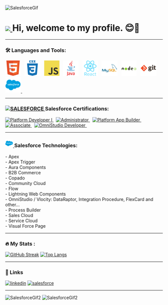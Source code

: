 ![SalesforceGif](https://media0.giphy.com/headers/salesforce/ZcLcnBDRoGYW.gif)

<div>
  <h1 style="border: 0px !important;">
    <a href="https://trailblazer.me/id/luanranyel" target="_blank">
      <img src="https://developer.salesforce.com/files/ti/blogs/img/Blog-ContextualDrivers-336x360-CodeyAstro5.png" width="5%"/>
    </a>
    Hi, welcome to my profile. 😊🚀
  </h1>
</div>

---

### :hammer_and_wrench: Languages and Tools:
<div>
  <img src="https://github.com/devicons/devicon/blob/master/icons/html5/html5-original.svg" title="HTML5" alt="HTML" width="50" height="50"/>
  &nbsp;
  <img src="https://github.com/devicons/devicon/blob/master/icons/css3/css3-plain-wordmark.svg"  title="CSS3" alt="CSS" width="50" height="50"/>
  &nbsp;
  <img src="https://github.com/devicons/devicon/blob/master/icons/javascript/javascript-original.svg" title="JavaScript" alt="JavaScript" width="50" height="50"/>
  &nbsp;
  <img src="https://github.com/devicons/devicon/blob/master/icons/java/java-original-wordmark.svg" title="Java" alt="Java" width="50" height="50"/>
  &nbsp;
  <img src="https://github.com/devicons/devicon/blob/master/icons/react/react-original-wordmark.svg" title="React" alt="React" width="50" height="50"/>
  &nbsp;
  <img src="https://github.com/devicons/devicon/blob/master/icons/mysql/mysql-original-wordmark.svg" title="MySQL"  alt="MySQL" width="50" height="50"/>
  &nbsp;
  <img src="https://github.com/devicons/devicon/blob/master/icons/nodejs/nodejs-original-wordmark.svg" title="NodeJS" alt="NodeJS" width="50" height="50"/>
  &nbsp;
  <img src="https://github.com/devicons/devicon/blob/master/icons/git/git-original-wordmark.svg" title="Git" **alt="Git" width="50" height="50"/>
  &nbsp;
  <a href="https://www.salesforce.com/br/products/what-is-salesforce/" target="_blank">
    <img src="https://github.com/devicons/devicon/blob/master/icons/salesforce/salesforce-original.svg" title="SALESFORCE" alt="SALESFORCE" width="50" height="50"/>   
  </a>
  &nbsp;
</div>

---


<h3>
  <a href="https://trailblazer.me/id/luanranyel" target="_blank">
    <img src="https://www.salesforce.com/blog/wp-content/uploads/sites/2/2020/09/Astro_Trailblazer_hoodie_wave-1.png" title="SALESFORCE" alt="SALESFORCE" width="25" height="25"/>   
  </a>
  Salesforce Certifications:
</h3>

<a href="https://trailhead.salesforce.com/en/credentials/platformdeveloperi">
  <img src="https://developer.salesforce.com/resources2/certification-site/images/Certifications-logo/Platform-Developer-I.png" title="Platform Developer I" alt="Platform Developer I" width="60" height="60"/>
</a>
&nbsp;
<a href="https://trailhead.salesforce.com/en/credentials/administrator">
  <img src="https://developer.salesforce.com/resources2/certification-site/images/Certifications-logo/Administrator.png" title="Administrator" alt="Administrator" width="60" height="60"/>
</a>
&nbsp;
<a href="https://trailhead.salesforce.com/en/credentials/platformappbuilder">
  <img src="https://developer.salesforce.com/resources2/certification-site/images/Certifications-logo/Platform-App-Builder.png" title="Platform App Builder" alt="Platform App Builder" width="60" height="60"/>
</a>
&nbsp;
<a href="https://trailhead.salesforce.com/en/credentials/associate">
  <img src="https://developer.salesforce.com/resources2/certification-site/images/Certifications-logo/Associate.png" title="Associate" alt="Associate" width="60" height="60"/>
</a>
&nbsp;
<a href="https://trailhead.salesforce.com/en/credentials/omnistudiodeveloper">
  <img src="https://developer.salesforce.com/resources2/certification-site/images/Certifications-logo/OmniStudio-Developer.png" title="OmniStudio Developer" alt="OmniStudio Developer" width="60" height="60"/>
</a>
&nbsp;

---

<h3>
  <a href="https://www.salesforce.com/br/products/what-is-salesforce/" target="_blank">
    <img src="https://github.com/devicons/devicon/blob/master/icons/salesforce/salesforce-original.svg" title="SALESFORCE" alt="SALESFORCE" width="25" height="25"/>   </a>
  Salesforce Technologies:
</h3>
- Apex <br/>
- Apex Trigger <br/>
- Aura Components <br/>
- B2B Commerce <br/>
- Copado <br/>
- Community Cloud <br/>
- Flow <br/>
- Lightning Web Components <br/>
- OmniStudio / Vlocity: DataRaptor, Integration Procedure, FlexCard and other... <br/>
- Process Builder <br/>
- Sales Cloud <br/>
- Service Cloud <br/>
- Visual Force Page <br/>



---


### :fire: My Stats :
[![GitHub Streak](http://github-readme-streak-stats.herokuapp.com?user=LuanRanyel&theme=dark&hide_border=true)](https://git.io/streak-stats)
[![Top Langs](https://github-readme-stats.vercel.app/api/top-langs/?username=LuanRanyel&langs_count=5&theme=dark&hide_border=true)](https://github.com/anuraghazra/github-readme-stats)



---


### 🔗 Links
[![linkedin](https://img.shields.io/badge/linkedin-0A66C2?style=for-the-badge&logo=linkedin&logoColor=white)](https://www.linkedin.com/in/luanranyel/)
[![salesforce](https://img.shields.io/badge/Salesforce-00A1E0?style=for-the-badge&logo=Salesforce&logoColor=white)](https://trailblazer.me/id/luanranyel)


---
![SalesforceGif2](https://media3.giphy.com/media/D9qUfqEXxTzlC8ODiY/giphy.gif?cid=ecf05e47ahe00pv3zb3g84snjj82ss7opdhigury9zkdfeqr&rid=giphy.gif&ct=g)
![SalesforceGif2](https://media0.giphy.com/media/MdNx4lkDQhsEZ1MaOP/giphy.gif?cid=ecf05e47ahe00pv3zb3g84snjj82ss7opdhigury9zkdfeqr&rid=giphy.gif&ct=g)

<!--
**LuanRanyel/LuanRanyel** is a ✨ _special_ ✨ repository because its `README.md` (this file) appears on your GitHub profile.

Here are some ideas to get you started:

- 🔭 I’m currently working on ...
- 🌱 I’m currently learning ...
- 👯 I’m looking to collaborate on ...
- 🤔 I’m looking for help with ...
- 💬 Ask me about ...
- 📫 How to reach me: ...
- 😄 Pronouns: ...
- ⚡ Fun fact: ...
-->
